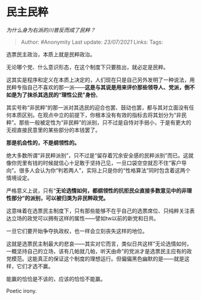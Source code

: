 # 民主民粹
*为什么身为右派的川普反而成了民粹？*

> Author: #Anonymity
> Last update: *23/07/2021*
> Links:
> Tags:

选票民主政治，本质上就是民粹政治。

无论哪个党、什么意识形态，在这个制度下只要胜出，就必定是民粹。

这其实是程序和定义在本质上决定的，人们现在只是自己另外发明了一种说法，用民粹专指自己不喜欢的那一派——**这是与其说是用来评价那些领导人、党派，倒不如是为了抹杀其选民的“理性公民”身份**。

其实号称“非民粹”的那一派对其选民的迎合也罢、鼓动也罢，都与其对立面没有任何本质区别。在观点中立的前提下，你根本没有有效的指标去将其划分为“非民粹”。那些一般被定性为“非民粹”的派别，只不过是自恃对手弱小，于是有更大的无视直接民意里的某些部分的本钱罢了。

**那是机会性的，不是纲领性的。**

绝大多数所谓“非民粹派别”，只不过是“留存着冗余安全感的民粹派别”而已。这就像你兜里有钱的时候就信心十足敢于坚持己见，一旦口袋空空就忍不住“客户导向”。很多人会认为你“判若两人”，实际上只是你的“性格算法”同时包含着这两个情境设定。

严格意义上说，只有“**无论选情如何，都纲领性的抗拒民众直接多数意见中的非理性部分”的派别，可以被归类为非民粹政党。**

这意味着在选票民主制度下，只有那些能够不在乎自己的选票席位、只纯粹关注表达立场的政党可以拥有这样的属性——譬如tw以前的新党和日共。

一旦它们要开始争夺执政权，也一样会立刻丧失这样的地位。

这就是选票民主制最大的悲哀——其实对它而言，类似日共这样“无论选情如何，一概坚持自己的立场，该有几帕就几帕，听天由命”的党派才是选票民主应有的政党模范。这能真正的保证这个制度的理想运行。但偏偏黑色幽默的是——就是这样，它们才选不赢。

能赢的恰恰是不该的，应该的恰恰不能赢。

Poetic irony.

